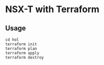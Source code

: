# NSX-T with Terraform
## Usage
```
cd hol
terraform init
terraform plan
terraform apply
terraform destroy
```
